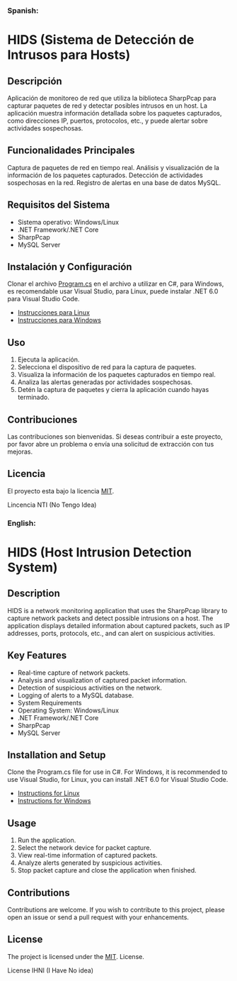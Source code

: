 ### Spanish: 
# HIDS (Sistema de Detección de Intrusos para Hosts)

## Descripción

Aplicación de monitoreo de red que utiliza la biblioteca SharpPcap para capturar paquetes de red y detectar posibles intrusos en un host. La aplicación muestra información detallada sobre los paquetes capturados, como direcciones IP, puertos, protocolos, etc., y puede alertar sobre actividades sospechosas.

## Funcionalidades Principales

Captura de paquetes de red en tiempo real.
Análisis y visualización de la información de los paquetes capturados.
Detección de actividades sospechosas en la red.
Registro de alertas en una base de datos MySQL.

## Requisitos del Sistema

- Sistema operativo: Windows/Linux
- .NET Framework/.NET Core
- SharpPcap
- MySQL Server
## Instalación y Configuración
Clonar el archivo [Program.cs](https://github.com/Wilfred748/HIDS-DB-SIEM/blob/main/Program.cs) en el archivo a utilizar en C#, para Windows, es recomendable usar Visual Studio, para Linux, puede instalar .NET 6.0 para Visual Studio Code.

- [Instrucciones para Linux](https://github.com/Wilfred748/HIDS-DB-SIEM/blob/main/instrucciones_linux.txt)
 - [Instrucciones para Windows](https://github.com/Wilfred748/HIDS-DB-SIEM/blob/main/instrucciones_windows.txt)

    

## Uso
1. Ejecuta la aplicación.
2. Selecciona el dispositivo de red para la captura de paquetes.
3. Visualiza la información de los paquetes capturados en tiempo real.
4. Analiza las alertas generadas por actividades sospechosas.
5. Detén la captura de paquetes y cierra la aplicación cuando hayas terminado.

## Contribuciones
Las contribuciones son bienvenidas. Si deseas contribuir a este proyecto, por favor abre un problema o envía una solicitud de extracción con tus mejoras.


## Licencia

El proyecto esta bajo la licencia [MIT](https://choosealicense.com/licenses/mit/).

Lincencia NTI (No Tengo Idea)


### English: 

# HIDS (Host Intrusion Detection System)
## Description
HIDS is a network monitoring application that uses the SharpPcap library to capture network packets and detect possible intrusions on a host. The application displays detailed information about captured packets, such as IP addresses, ports, protocols, etc., and can alert on suspicious activities.

## Key Features
- Real-time capture of network packets.
- Analysis and visualization of captured packet information.
- Detection of suspicious activities on the network.
- Logging of alerts to a MySQL database.
- System Requirements
- Operating System: Windows/Linux
- .NET Framework/.NET Core
- SharpPcap
- MySQL Server
## Installation and Setup
Clone the Program.cs file for use in C#. For Windows, it is recommended to use Visual Studio, for Linux, you can install .NET 6.0 for Visual Studio Code.

- [Instructions for Linux](https://github.com/Wilfred748/HIDS-DB-SIEM/blob/main/instrucciones_linux.txt)
- [Instructions for Windows](https://github.com/Wilfred748/HIDS-DB-SIEM/blob/main/instrucciones_windows.txt)
## Usage
1. Run the application.
2. Select the network device for packet capture.
3. View real-time information of captured packets.
4. Analyze alerts generated by suspicious activities.
5. Stop packet capture and close the application when finished.
## Contributions
Contributions are welcome. If you wish to contribute to this project, please open an issue or send a pull request with your enhancements.

## License
The project is licensed under the [MIT](https://choosealicense.com/licenses/mit/). License.

License IHNI (I Have No idea)


